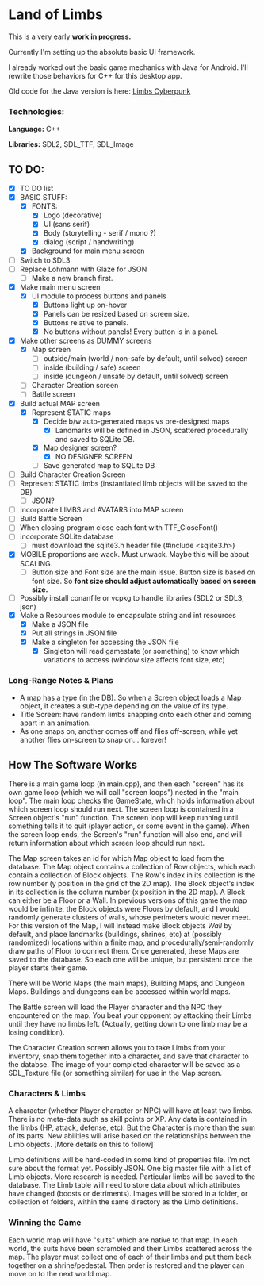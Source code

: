 # Land of Limbs

This is a very early **work in progress.**

Currently I'm setting up the absolute basic UI framework.

I already worked out the basic game mechanics with Java for Android. I'll rewrite those behaviors for C++ for this desktop app.

Old code for the Java version is here: [Limbs Cyberpunk](https://github.com/PattMayne/LimbsCyberpunk)

### Technologies:

**Language:** C++

**Libraries:** SDL2, SDL_TTF, SDL_Image
 
## TO DO:

- [x] TO DO list
- [x] BASIC STUFF:
    - [x] FONTS:
        - [x] Logo (decorative)
        - [x] UI (sans serif)
        - [x] Body (storytelling - serif / mono ?)
        - [x] dialog (script / handwriting)
    - [x] Background for main menu screen
- [ ] Switch to SDL3
- [ ] Replace Lohmann with Glaze for JSON
    - [ ] Make a new branch first.
- [x] Make main menu screen
  - [x] UI module to process buttons and panels
    - [x] Buttons light up on-hover
    - [x] Panels can be resized based on screen size.
    - [x] Buttons relative to panels.
    - [x] No buttons without panels! Every button is in a panel.
- [x] Make other screens as DUMMY screens
  - [x] Map screen
    - [ ] outside/main (world / non-safe by default, until solved) screen
    - [ ] inside (building / safe) screen
    - [ ] inside (dungeon / unsafe by default, until solved) screen
  - [ ] Character Creation screen
  - [ ] Battle screen
- [x] Build actual MAP screen
  - [x] Represent STATIC maps
    - [x] Decide b/w auto-generated maps vs pre-designed maps
        - [x] Landmarks will be defined in JSON, scattered procedurally and saved to SQLite DB.
    - [x] Map designer screen?
        - [x] NO DESIGNER SCREEN
    - [ ] Save generated map to SQLite DB
- [ ] Build Character Creation Screen
- [ ] Represent STATIC limbs (instantiated limb objects will be saved to the DB)
  - [ ] JSON?
- [ ] Incorporate LIMBS and AVATARS into MAP screen
- [ ] Build Battle Screen
- [ ] When closing program close each font with TTF_CloseFont()
- [ ] incorporate SQLite database
    - [ ] must download the sqlite3.h header file (#include <sqlite3.h>)
- [x] MOBILE proportions are wack. Must unwack. Maybe this will be about SCALING.
    - [ ] Button size and Font size are the main issue. Button size is based on font size. So **font size should adjust automatically based on screen size.**
- [ ]  Possibly install conanfile or vcpkg to handle libraries (SDL2 or SDL3, json)
- [x] Make a Resources module to encapsulate string and int resources
    - [x] Make a JSON file
    - [x] Put all strings in JSON file
    - [x] Make a singleton for accessing the JSON file
        - [x] Singleton will read gamestate (or something) to know which variations to access (window size affects font size, etc)

### Long-Range Notes & Plans

* A map has a type (in the DB). So when a Screen object loads a Map object, it creates a sub-type depending on the value of its type.
* Title Screen: have random limbs snapping onto each other and coming apart in an animation.
*   As one snaps on, another comes off and flies off-screen, while yet another flies on-screen to snap on... forever!


## How The Software Works

There is a main game loop (in main.cpp), and then each "screen" has its own game loop (which we will call "screen loops") nested in the "main loop".
The main loop checks the GameState, which holds information about which screen loop should run next. The screen loop is contained in a Screen object's "run" function. The screen loop will keep running until something tells it to quit (player action, or some event in the game). When the screen loop ends, the Screen's "run" function will also end, and will return information about which screen loop should run next.

The Map screen takes an id for which Map object to load from the database. The Map object contains a collection of Row objects, which each contain a collection of Block objects. The Row's index in its collection is the row number (y position in the grid of the 2D map). The Block object's index in its collection is the column number (x position in the 2D map). A Block can either be a Floor or a Wall. In previous versions of this game the map would be infinite, the Block objects were Floors by default, and I would randomly generate clusters of walls, whose perimeters would never meet. For this version of the Map, I will instead make Block objects *Wall* by default, and place landmarks (buildings, shrines, etc) at (possibly randomized) locations within a finite map, and procedurally/semi-randomly draw paths of Floor to connect them. Once generated, these Maps are saved to the database. So each one will be unique, but persistent once the player starts their game.

There will be World Maps (the main maps), Building Maps, and Dungeon Maps. Buildings and dungeons can be accessed within world maps.

The Battle screen will load the Player character and the NPC they encountered on the map. You beat your opponent by attacking their Limbs until they have no limbs left. (Actually, getting down to one limb may be a losing condition).

The Character Creation screen allows you to take Limbs from your inventory, snap them together into a character, and save that character to the databse. The image of your completed character will be saved as a SDL_Texture file (or something similar) for use in the Map screen.

### Characters & Limbs

A character (whether Player character or NPC) will have at least two limbs. There is no meta-data such as skill points or XP. Any data is contained in the limbs (HP, attack, defense, etc). But the Character is more than the sum of its parts. New abilities will arise based on the relationships between the Limb objects. [More details on this to follow]

Limb definitions will be hard-coded in some kind of properties file. I'm not sure about the format yet. Possibly JSON. One big master file with a list of Limb objects. More research is needed. Particular limbs will be saved to the database. The Limb table will need to store data about which attributes have changed (boosts or detriments). Images will be stored in a folder, or collection of folders, within the same directory as the Limb definitions.

### Winning the Game

Each world map will have "suits" which are native to that map. In each world, the suits have been scrambled and their Limbs scattered across the map. The player must collect one of each of their limbs and put them back together on a shrine/pedestal. Then order is restored and the player can move on to the next world map.